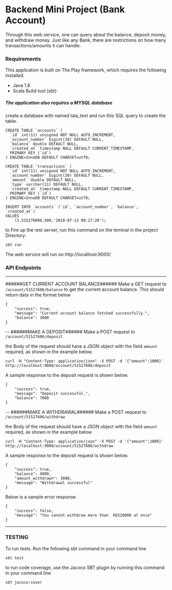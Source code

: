 # Backend Mini Project (Bank Account) #

Through this web service, one can query about the balance, deposit money, and withdraw
money. Just like any Bank, there are restrictions on how many transactions/amounts it can
handle. 


### Requirements ###
This application is built on The Play framework, which requires the following installed. 
	
- Java 1.8
- Scala Build tool (sbt)

##### The application  also requires a MYSQL database #####

create a database with named tala_test and run this SQL query to create the table.

```
CREATE TABLE `accounts` (
  `id` int(11) unsigned NOT NULL AUTO_INCREMENT,
  `account_number` bigint(20) DEFAULT NULL,
  `balance` double DEFAULT NULL,
  `created_at` timestamp NULL DEFAULT CURRENT_TIMESTAMP,
  PRIMARY KEY (`id`)
) ENGINE=InnoDB DEFAULT CHARSET=utf8;
```
```
CREATE TABLE `transactions` (
  `id` int(11) unsigned NOT NULL AUTO_INCREMENT,
  `account_number` bigint(20) DEFAULT NULL,
  `amount` double DEFAULT NULL,
  `type` varchar(11) DEFAULT NULL,
  `created_at` timestamp NULL DEFAULT CURRENT_TIMESTAMP,
  PRIMARY KEY (`id`)
) ENGINE=InnoDB DEFAULT CHARSET=utf8;
```
```
INSERT INTO `accounts` (`id`, `account_number`, `balance`, `created_at`)
VALUES
	(1,515276006,500,'2018-07-13 00:17:20');

```


to Fire up the rest server, run this command on the teminal in the project Directory:
 
	sbt run

The web service will run on  http://localhost:9000/ 


### API Endpoints ###
---
######GET CURRENT ACCOUNT BALANCE######
Make a GET request to ``/account/51527606/balance`` to get the current account balance. This should return data in the format below

```
{
	"success": true,
	"message": "Current account balance fetched successfully.",
	"balance": 3000
}
```  
--
######MAKE A DEPOSIT######
Make a POST request to ``/account/51527606/deposit`` 

the Body of the request should have a JSON object with the field ``amount`` required, as shown in the example below.

```
curl -H "Content-Type: application/json" -X POST -d '{"amount":1000}' http://localhost:9000/account/51527606/deposit
```
A sample response to the deposit request is shown below.

```
{
	"success": true,
	"message": "Deposit successful.",
	"balance": 7000
}
``` 
--
######MAKE A WITHDRAWAL######
Make a POST request to ``/account/51527606/withdraw`` 

the Body of the request should have a JSON object with the field ``amount`` required, as shown in the example below.

```
curl -H "Content-Type: application/json" -X POST -d '{"amount":1000}' http://localhost:9000/account/51527606/withdraw
```
A sample response to the deposit request is shown below.

```
{
	"success": true,
	"balance": 4000,
	"amount_withdrawn": 3000,
	"message": "Withdrawal successful"
}
```
Below is a sample error response 

```
{
	"success": false,
	"message": "You cannot withdraw more than  KES20000 at once"
}
```

---
### TESTING ###
To run  tests. Run the following sbt command in your command line
    
    sbt test
    
 to run code coverage,  use the Jacoco SBT plugin by running this command in your command line
 
 ```
 sbt jacoco:cover
 ```